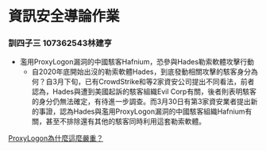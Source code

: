 # 資訊安全導論作業
### 訓四子三 107362543林建亨
- 濫用ProxyLogon漏洞的中國駭客Hafnium，恐參與Hades勒索軟體攻擊行動
    - 自2020年底開始出沒的勒索軟體Hades，到底發動相關攻擊的駭客身分為何？自3月下旬，已有CrowdStrike和等2家資安公司提出不同看法，前者認為，Hades與遭到美國起訴的駭客組織Evil Corp有關，後者則表明駭客的身分仍無法確定，有待進一步調查。而3月30日有第3家資安業者提出新的事證，認為Hades與濫用ProxyLogon漏洞的中國駭客組織Hafnium有關，甚至不排除還有其他的駭客同時利用這套勒索軟體。

[ProxyLogon為什麼這麼嚴重？](https://times.hinet.net/news/23276311)



